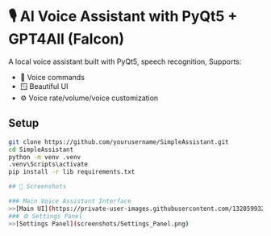 # 🎙️ AI Voice Assistant with PyQt5 + GPT4All (Falcon)

A local voice assistant built with PyQt5, speech recognition, Supports:

- 🎤 Voice commands
- 🪟 Beautiful UI
- ⚙️ Voice rate/volume/voice customization

## Setup

```bash
git clone https://github.com/yourusername/SimpleAssistant.git
cd SimpleAssistant
python -m venv .venv
.venv\Scripts\activate
pip install -r lib requirements.txt

## 📸 Screenshots

### Main Voice Assistant Interface
>>[Main UI](https://private-user-images.githubusercontent.com/132059932/470369322-618f6322-d007-42ab-9654-ad1a7217b7c4.png?jwt=eyJhbGciOiJIUzI1NiIsInR5cCI6IkpXVCJ9.eyJpc3MiOiJnaXRodWIuY29tIiwiYXVkIjoicmF3LmdpdGh1YnVzZXJjb250ZW50LmNvbSIsImtleSI6ImtleTUiLCJleHAiOjE3NTMzNjkyMzIsIm5iZiI6MTc1MzM2ODkzMiwicGF0aCI6Ii8xMzIwNTk5MzIvNDcwMzY5MzIyLTYxOGY2MzIyLWQwMDctNDJhYi05NjU0LWFkMWE3MjE3YjdjNC5wbmc_WC1BbXotQWxnb3JpdGhtPUFXUzQtSE1BQy1TSEEyNTYmWC1BbXotQ3JlZGVudGlhbD1BS0lBVkNPRFlMU0E1M1BRSzRaQSUyRjIwMjUwNzI0JTJGdXMtZWFzdC0xJTJGczMlMkZhd3M0X3JlcXVlc3QmWC1BbXotRGF0ZT0yMDI1MDcyNFQxNDU1MzJaJlgtQW16LUV4cGlyZXM9MzAwJlgtQW16LVNpZ25hdHVyZT0xZGZiNDIxYzZjZTE3NTE2ZWNjYWUzMjczOGU5MTAzN2U1ZDU0ODFiZmU2NWViOWI2MjFlNThhNTVjODNlYTdjJlgtQW16LVNpZ25lZEhlYWRlcnM9aG9zdCJ9.nEnorIq9Zeu43gpK1Hle1kvGcqmo_0LVoHRLvUJ0mkg)
### ⚙️ Settings Panel
>>[Settings Panel](screenshots/Settings_Panel.png)
